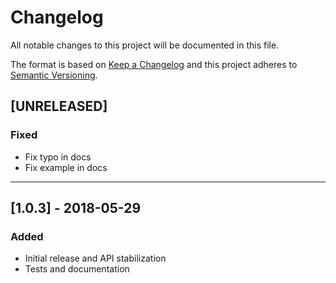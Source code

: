 # Changelog
All notable changes to this project will be documented in this file.

The format is based on [Keep a Changelog](http://keepachangelog.com/en/1.0.0/)
and this project adheres to [Semantic Versioning](http://semver.org/spec/v2.0.0.html).

## [UNRELEASED]
### Fixed
 - Fix typo in docs
 - Fix example in docs

---

## [1.0.3] - 2018-05-29
### Added
 - Initial release and API stabilization
 - Tests and documentation


